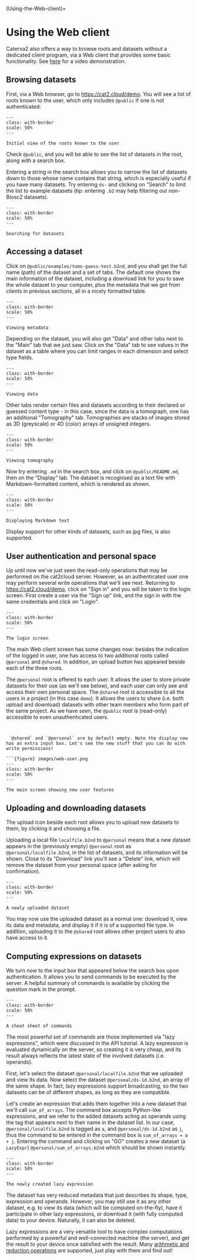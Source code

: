 (Using-the-Web-client)=
# Using the Web client

Caterva2 also offers a way to browse roots and datasets without a dedicated client program, via a Web client that provides some basic functionality. See [here](https://ironarray.wistia.com/medias/buv0bborg3) for a video demonstration.

## Browsing datasets

First, via a Web browser, go to <https://cat2.cloud/demo>. You will see a list of roots known to the user, which only includes `@public` if one is not authenticated:

<!-- For image options, see # (https://myst-parser.readthedocs.io/en/latest/syntax/images_and_figures.html)
-->

```{figure} images/web-initial-view.png
---
class: with-border
scale: 50%
---

Initial view of the roots known to the user
```

Check `@public`, and you will be able to see the list of datasets in the root, along with a search box.

Entering a string in the search box allows you to narrow the list of datasets down to those whose name contains that string, which is especially useful if you have many datasets.  Try entering `ds-` and clicking on "Search" to limit the list to example datasets (tip: entering `.b2` may help filtering out non-Blosc2 datasets).

```{figure} images/web-dataset-search.png
---
class: with-border
scale: 50%
---

Searching for datasets
```

## Accessing a dataset

Click on `@public/examples/tomo-guess-test.b2nd`, and you shall get the full name (path) of the dataset and a set of tabs.  The default one shows the main information of the dataset, including a download link for you to save the whole dataset to your computer, plus the metadata that we got from clients in previous sections, all in a nicely formatted table.

```{figure} images/web-main.png
---
class: with-border
scale: 50%
---

Viewing metadata
```

Depending on the dataset, you will also get "Data" and other tabs next to the "Main" tab that we just saw.  Click on the "Data" tab to see values in the dataset as a table where you can limit ranges in each dimension and select type fields.

```{figure} images/web-data.png
---
class: with-border
scale: 50%
---

Viewing data
```

Other tabs render certain files and datasets according to their declared or guessed content type - in this case, since the data is a tomograph, one has an additional "Tomography" tab. Tomographies are stacks of images stored as 3D (greyscale) or 4D (color) arrays of unsigned integers.
```{figure} images/web-tomograph.png
---
class: with-border
scale: 50%
---

Viewing tomography
```

Now try entering `.md` in the search box, and click on `@public/README.md`, then on the "Display" tab.  The dataset is recognised as a text file with Markdown-formatted content, which is rendered as shown.

```{figure} images/web-display-md.png
---
class: with-border
scale: 50%
---

Displaying Markdown text
```
Display support for other kinds of datasets, such as jpg files, is also supported.

## User authentication and personal space

Up until now we've just seen the read-only operations that may be performed on the cat2cloud server.  However, as an authenticated user one may perform several write operations that we'll see next.
 Returning to <https://cat2.cloud/demo>, click on "Sign in" and you will be taken to the login screen. First create a user via the "Sign up" link, and the sign in with the same credentials and click on "Login".

```{figure} images/web-login.png
---
class: with-border
scale: 50%
---

The login screen
```

The main Web client screen has some changes now: besides the indication of the logged in user, one has access to two additional roots called `@personal` and `@shared`. In addition, an upload button has appeared beside each of the three roots.

The `@personal` root is offered to each user.  It allows the user to store private datasets for their use (as we'll see below), and each user can only see and access their own personal space. The `@shared` root is accessible to all the users in a project (in this case `demo`).  It allows the users to share (i.e. both upload and download) datasets with other team members who form part of the same project. As we have seen, the `@public` root is (read-only) accessible to even unauthenticated users.

```{figure} images/web-roots.png


 `@shared` and `@personal` are by default empty. Note the display now has an extra input box. Let's see the new stuff that you can do with write permissions!

```{figure} images/web-user.png
---
class: with-border
scale: 50%
---

The main screen showing new user features
```

## Uploading and downloading datasets
The upload icon beside each root allows you to upload new datasets to them, by clicking it and choosing a file.

Uploading a local file `localfile.b2nd` to `@personal` means that a new dataset appears in the (previously empty) `@personal` root as `@personal/localfile.b2nd`, in the list of datasets, and its information will be shown.  Close to its "Download" link you'll see a "Delete" link, which will remove the dataset from your personal space (after asking for confirmation).

```{figure} images/web-upload.png
---
class: with-border
scale: 50%
---

A newly uploaded dataset
```

You may now use the uploaded dataset as a normal one: download it, view its data and metadata, and display it if it is of a supported file type. In addition, uploading it to the `@shared` root allows other project users to also have access to it.

## Computing expressions on datasets

We turn now to the input box that appeared below the search box upon authentication. It allows you to send commands to be executed by the server. A helpful summary of commands is available by clicking the question mark in the prompt.
```{figure} images/web-prompt.png
---
class: with-border
scale: 50%
---

A cheat sheet of commands
```
The most powerful set of commands are those implemented via "lazy expressions", which were discussed in the API tutorial. A lazy expression is evaluated dynamically on the server, so creating it is very cheap, and its result always reflects the latest state of the involved datasets (i.e. operands).

First, let's select the dataset `@personal/localfile.b2nd` that we uploaded and view its data. Now select the dataset `@personal/ds-1d.b2nd`, an array of the same shape. In fact, lazy expressions support broadcasting, so the two datasets can be of different shapes, as long as they are compatible.

Let's create an expression that adds them together into a new dataset that we'll call `sum_of_arrays`.  The command box accepts Python-like expressions, and we refer to the added datasets acting as operands using the tag that appears next to their name in the dataset list.  In our case, `@personal/localfile.b2nd` is tagged as `a`, and `@personal/ds-1d.b2nd` as `j`, thus the command to be entered in the command box is `sum_of_arrays = a + j`.  Entering the command and clicking on "GO" creates a new dataset (a `LazyExpr`) `@personal/sum_of_arrays.b2nd` which should be shown instantly.

```{figure} images/web-lazyexpr.png
---
class: with-border
scale: 50%
---

The newly created lazy expression
```

The dataset has very reduced metadata that just describes its shape, type, expression and operands.  However, you may still use it as any other dataset, e.g. to view its data (which will be computed on-the-fly), have it participate in other lazy expressions, or download it (with fully computed data) to your device. Naturally, it can also be deleted.

Lazy expressions are a very versatile tool to have complex computations performed by a powerful and well-connected machine (the server), and get the result to your device once satisfied with the result.  Many [arithmetic and reduction operations][b2-lazyexpr] are supported, just play with them and find out!

[b2-lazyexpr]: https://www.blosc.org/python-blosc2/getting_started/tutorials/02.lazyarray-expressions.html
    "LazyArray: Expressions containing NDArray objects (and others) (Python-Blosc2 documentation)"
